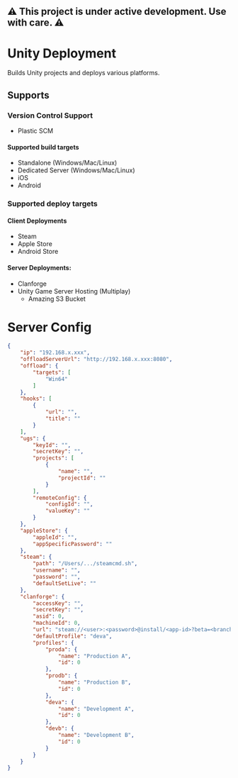 ## ⚠️ This project is under active development. Use with care. ⚠️

# Unity Deployment

Builds Unity projects and deploys various platforms.

## Supports

### Version Control Support
- Plastic SCM

#### Supported build targets
- Standalone (Windows/Mac/Linux)
- Dedicated Server (Windows/Mac/Linux)
- iOS
- Android

### Supported deploy targets

#### Client Deployments
- Steam
- Apple Store
- Android Store

#### Server Deployments:
- Clanforge
- Unity Game Server Hosting (Multiplay)
  - Amazing S3 Bucket

# Server Config

```json
{
    "ip": "192.168.x.xxx",
    "offloadServerUrl": "http://192.168.x.xxx:8080",
    "offload": {
        "targets": [
            "Win64"
        ]
    },
    "hooks": [
        {
            "url": "",
            "title": ""
        }
    ],
    "ugs": {
        "keyId": "",
        "secretKey": "",
        "projects": [
            {
                "name": "",
                "projectId": ""
            }
        ],
        "remoteConfig": {
            "configId": "",
            "valueKey": ""
        }
    },
    "appleStore": {
        "appleId": "",
        "appSpecificPassword": ""
    },
    "steam": {
        "path": "/Users/.../steamcmd.sh",
        "username": "",
        "password": "",
        "defaultSetLive": ""
    },
    "clanforge": {
        "accessKey": "",
        "secretKey": "",
        "asid": 0,
        "machineId": 0,
        "url": "steam://<user>:<password>@install/<app-id>?beta=<branch>&betapassword=<password>&guardcode=<code>",
        "defaultProfile": "deva",
        "profiles": {
            "proda": {
                "name": "Production A",
                "id": 0
            },
            "prodb": {
                "name": "Production B",
                "id": 0
            },
            "deva": {
                "name": "Development A",
                "id": 0
            },
            "devb": {
                "name": "Development B",
                "id": 0
            }
        }
    }
}
```
